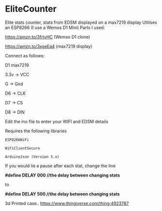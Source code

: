 # EliteCounter
Elite stats counter, stats from EDSM displayed on a max7219 display
Utilises an ESP8266 (I use a Wemos D1 Mini)
Parts I used:

https://amzn.to/3frlvHC (Wemso D1 clone)

https://amzn.to/3xgeEa4 (max7219 display)


Connect as follows:

  D1       max7219
  
  3.3v  -> VCC
  
  G     -> Gnd
  
  D6    -> CLK
  
  D7    -> CS
  
  D8    -> DIN
  
  
  Edit the ino file to enter your WIFI and EDSM details
  
  Requires the following libraries
  
    ESP8266WiFi
    
    WiFiClientSecure
    
    ArduinoJson (Version 5.x)
    
  If you would lie a pause after each stat, change the line 
  
  **#define DELAY 000 //the delay between changing stats** 
  
  to 
  
  **#define DELAY 500 //the delay between changing stats**
  
3d Printed case.. https://www.thingiverse.com/thing:4923787
